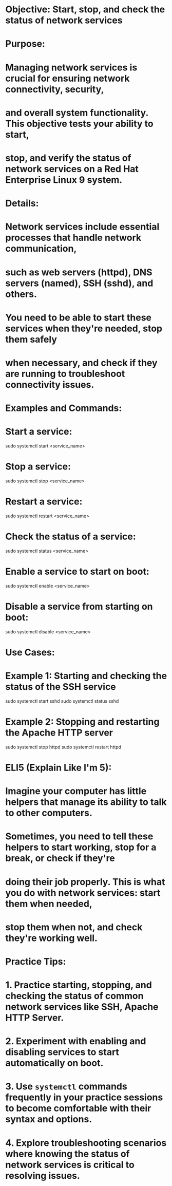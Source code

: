 # Objective: Start, stop, and check the status of network services

# Purpose:
# Managing network services is crucial for ensuring network connectivity, security,
# and overall system functionality. This objective tests your ability to start,
# stop, and verify the status of network services on a Red Hat Enterprise Linux 9 system.

# Details:
# Network services include essential processes that handle network communication,
# such as web servers (httpd), DNS servers (named), SSH (sshd), and others.
# You need to be able to start these services when they're needed, stop them safely
# when necessary, and check if they are running to troubleshoot connectivity issues.

# Examples and Commands:
# Start a service:
sudo systemctl start <service_name>

# Stop a service:
sudo systemctl stop <service_name>

# Restart a service:
sudo systemctl restart <service_name>

# Check the status of a service:
sudo systemctl status <service_name>

# Enable a service to start on boot:
sudo systemctl enable <service_name>

# Disable a service from starting on boot:
sudo systemctl disable <service_name>

# Use Cases:
# Example 1: Starting and checking the status of the SSH service
sudo systemctl start sshd
sudo systemctl status sshd

# Example 2: Stopping and restarting the Apache HTTP server
sudo systemctl stop httpd
sudo systemctl restart httpd

# ELI5 (Explain Like I'm 5):
# Imagine your computer has little helpers that manage its ability to talk to other computers.
# Sometimes, you need to tell these helpers to start working, stop for a break, or check if they're
# doing their job properly. This is what you do with network services: start them when needed,
# stop them when not, and check they're working well.

# Practice Tips:
# 1. Practice starting, stopping, and checking the status of common network services like SSH, Apache HTTP Server.
# 2. Experiment with enabling and disabling services to start automatically on boot.
# 3. Use `systemctl` commands frequently in your practice sessions to become comfortable with their syntax and options.
# 4. Explore troubleshooting scenarios where knowing the status of network services is critical to resolving issues.
